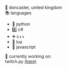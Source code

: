 📌 doncaster, united kingdom  
📚 languages
- 🐍 python
- #️⃣ c#
- ➕ c++
- 🌙 lua
- 📜 javascript  

💼 currently working on:  
twitch.py [(here)](https://github.com/pepper01302/twitch.py)
